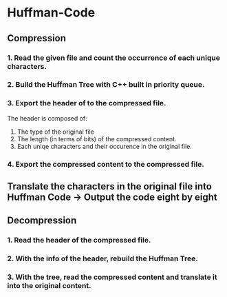 # Huffman-Code

## Compression
### 1. Read the given file and count the occurrence of each unique characters.

### 2. Build the Huffman Tree with C++ built in priority queue.

### 3. Export the header of to the compressed file.
The header is composed of:
1. The type of the original file
2. The length (in terms of bits) of the compressed content.
3. Each uniqe characters and their occurence in the original file.

### 4. Export the compressed content to the compressed file.
Translate the characters in the original file into Huffman Code
-> Output the code eight by eight
---

## Decompression
### 1. Read the header of the compressed file.

### 2. With the info of the header, rebuild the Huffman Tree.

### 3. With the tree, read the compressed content and translate it into the original content.
